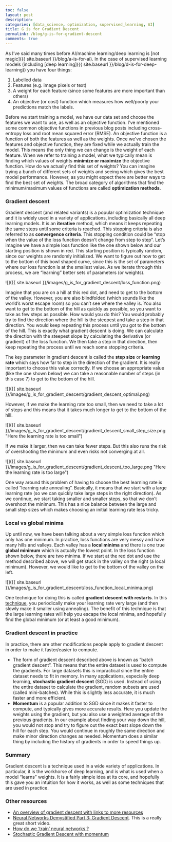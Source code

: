 ```yaml
---
toc: false
layout: post
description: 
categories: [data_science, optimization, supervised_learning, AI]
title: G is for Gradient Descent
permalink: /blog/g-is-for-gradient-descent
comments: true
---
```


As I’ve said many times before AI/machine learning/deep learning is [not magic]({{ site.baseurl }}/blog/a-is-for-ai). In the case of supervised learning models (including [deep learning]({{ site.baseurl }}/blog/d-is-for-deep-learning)) you have four things:

1. Labelled data
2. Features (e.g. image pixels or text)
3. A weight for each feature (since some features are more important than others)
4. An objective (or cost) function which measures how well/poorly your predictions match the labels.

Before we start training a model, we have our data set and choose the features we want to use, as well as an objective function. I’ve mentioned some common objective functions in previous blog posts including cross-entropy loss and root mean squared error (RMSE). An objective function is a function of both the features as well as the weights. Once we’ve chosen the features and objective function, they are fixed while we actually train the model. This means the only thing we can change is the weight of each feature. When we refer to training a model, what we typically mean is finding which values of weights **minimize or maximize** the objective function. How do we actually find this set of weights? You can imagine trying a bunch of different sets of weights and seeing which gives the best model performance. However, as you might expect there are better ways to find the best set of weights. The broad category of algorithms that find the minimum/maximum values of functions are called **optimization methods**.

### Gradient descent

Gradient descent (and related variants) is a popular optimization technique and it is widely used in a variety of applications, including basically all deep learning models. It is an **iterative** method, which means it keeps repeating the same steps until some criteria is reached. This stopping criteria is also referred to as **convergence criteria**. This stopping condition could be “stop when the value of the loss function doesn’t change from step to step”. Let’s imagine we have a simple loss function like the one shown below and our starting position is shown in red. This starting position is typically random, since our weights are randomly initialized. We want to figure out how to get to the bottom of this bowl shaped curve, since this is the set of parameters where our loss function is at the smallest value. As we iterate through this process, we are “learning” better sets of parameters (or weights).

![]({{ site.baseurl }}/images/g_is_for_gradient_descent/loss_function.png)

Imagine that you are on a hill at this red dot, and need to get to the bottom of the valley. However, you are also blindfolded (which sounds like the world’s worst escape room) so you can’t see where the valley is. You also want to get to the bottom of the hill as quickly as possible, so you want to take as few steps as possible. How would you do this? You would probably try to find the direction where the hill is the steepest and take a step in that direction. You would keep repeating this process until you got to the bottom of the hill. This is exactly what gradient descent is doing. We can calculate the direction with the steepest slope by calculating the derivative (or gradient) of the loss function. We then take a step in that direction, then keep repeating the process until we reach some stopping criteria.

The key parameter in gradient descent is called the **step size** or **learning rate** which says how far to step in the direction of the gradient. It is really important to choose this value correctly. If we choose an appropriate value (like the one shown below) we can take a reasonable number of steps (in this case 7) to get to the bottom of the hill.

![]({{ site.baseurl }}/images/g_is_for_gradient_descent/gradient_descent_optimal.png)

However, if we make the learning rate too small, then we need to take a lot of steps and this means that it takes much longer to get to the bottom of the hill.

![]({{ site.baseurl }}/images/g_is_for_gradient_descent/gradient_descent_small_step_size.png "Here the learning rate is too small")

If we make it larger, then we can take fewer steps. But this also runs the risk of overshooting the minimum and even risks not converging at all.

![]({{ site.baseurl }}/images/g_is_for_gradient_descent/gradient_descent_too_large.png "Here the learning rate is too large")

One way around this problem of having to choose the best learning rate is called “learning rate annealing”. Basically, it means that we start with a large learning rate (so we can quickly take large steps in the right direction). As we continue, we start taking smaller and smaller steps, so that we don’t overshoot the minimum. This has a nice balance between the large and small step sizes which makes choosing an initial learning rate less tricky.

### Local vs global minima

Up until now, we have been talking about a very simple loss function which only has one minimum. In practice, loss functions are very messy and have many hills and valleys. Each valley has a **local minima** and there is one true **global minimum** which is actually the lowest point. In the loss function shown below, there are two minima. If we start at the red dot and use the method described above, we will get stuck in the valley on the right (a local minimum). However, we would like to get to the bottom of the valley on the left.

![]({{ site.baseurl }}/images/g_is_for_gradient_descent/loss_function_local_minima.png)

One technique for doing this is called **gradient descent with restarts**. In this [technique](https://towardsdatascience.com/https-medium-com-reina-wang-tw-stochastic-gradient-descent-with-restarts-5f511975163), you periodically make your learning rate very large (and then slowly make it smaller using annealing). The benefit of this technique is that the large learning rates will help you escape the local minima, and hopefully find the global minimum (or at least a good minimum). 

### Gradient descent in practice

In practice, there are other modifications people apply to gradient descent in order to make it faster/easier to compute.

* The form of gradient descent described above is known as “batch gradient descent”. This means that the entire dataset is used to compute the gradients. For large datasets this is impractical since the entire dataset needs to fit in memory. In many applications, especially deep learning, **stochastic gradient descent** (SGD) is used. Instead of using the entire dataset to calculate the gradient, random subsets are used (called mini-batches). While this is slightly less accurate, it is much faster and more efficient.
* **Momentum** is a popular addition to SGD since it makes it faster to compute, and typically gives more accurate results. Here you update the weights using the gradient, but you also use a weighted average of the previous gradients. In our example about finding your way down the hill, you would not stop and try to figure out the exact best slope down the hill for each step. You would continue in roughly the same direction and make minor direction changes as needed. Momentum does a similar thing by including the history of gradients in order to speed things up.

### Summary

Gradient descent is a technique used in a wide variety of applications. In particular, it is the workhorse of deep learning, and is what is used when a model “learns” weights. It is a fairly simple idea at its core, and hopefully this gave you an intuition for how it works, as well as some techniques that are used in practice.

### Other resources

* [An overview of gradient descent with links to more resources](http://wiki.fast.ai/index.php/Gradient_Descent)
* [Neural Networks Demystified Part 3: Gradient Descent](https://youtu.be/5u0jaA3qAGk). This is a really great short video.
* [How do we ‘train’ neural networks ?](https://towardsdatascience.com/how-do-we-train-neural-networks-edd985562b73)
* [Stochastic Gradient Descent with momentum](https://towardsdatascience.com/stochastic-gradient-descent-with-momentum-a84097641a5d)
